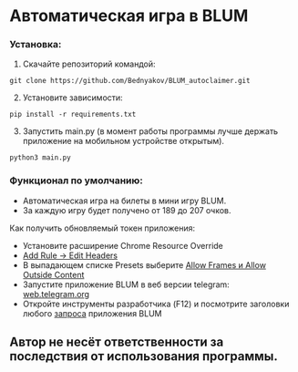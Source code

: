 Автоматическая игра в BLUM
=====================

### Установка:
1. Скачайте репозиторий командой: 
```
git clone https://github.com/Bednyakov/BLUM_autoclaimer.git
```
2. Установите зависимости: 
```
pip install -r requirements.txt
```

3. Запустить main.py (в момент работы программы лучше держать приложение на мобильном устройстве открытым).
```
python3 main.py
```

### Функционал по умолчанию:
- Автоматическая игра на билеты в мини игру BLUM.
- За каждую игру будет получено от 189 до 207 очков.

Как получить обновляемый токен приложения: 
- Установите расширение Chrome Resource Override
- [Add Rule -> Edit Headers](https://github.com/Bednyakov/BLUM_autoclaimer/blob/main/images/1step.png)
- В выпадающем списке Presets выберите [Allow Frames и Allow Outside Content](https://github.com/Bednyakov/BLUM_autoclaimer/blob/main/images/2step.png)
- Запустите приложение BLUM в веб версии telegram: [web.telegram.org](https://github.com/Bednyakov/BLUM_autoclaimer/blob/main/images/3step.png)
- Откройте инструменты разработчика (F12) и посмотрите заголовки любого [запроса](https://github.com/Bednyakov/BLUM_autoclaimer/blob/main/images/4step.png) приложения BLUM


## Автор не несёт ответственности за последствия от использования программы.
